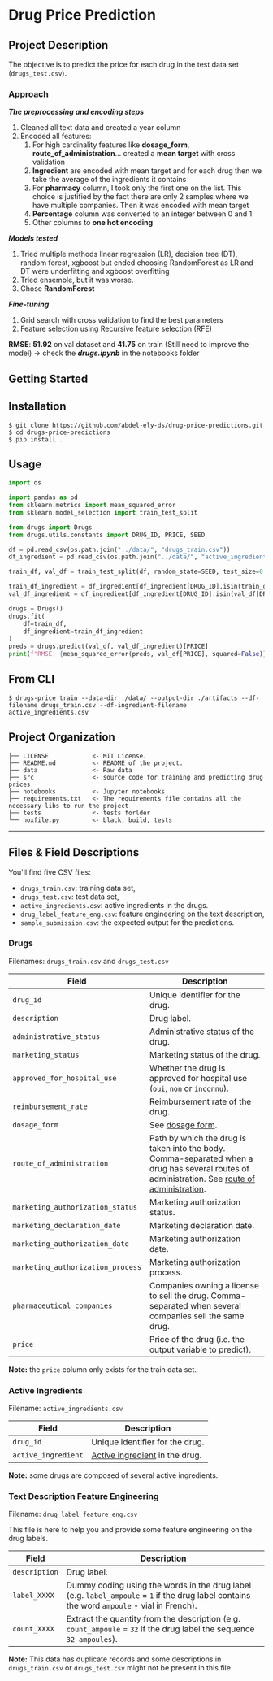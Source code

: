 # Drug Price Prediction

## Project Description

The objective is to predict the price for each drug in the test data set (`drugs_test.csv`).

### Approach
***The preprocessing and encoding steps***
1. Cleaned all text data and created a year column
2. Encoded all features:
   1. For high cardinality features like **dosage_form**, **route_of_administration**... created a **mean target** with cross validation
   2. **Ingredient** are encoded with mean target and for each drug then we take the average of the ingredients it contains 
   3. For **pharmacy** column, I took only the first one on the list. This choice is justified by the fact there are only 2 samples where we have multiple companies. Then it was encoded with mean target 
   4. **Percentage** column was converted to an integer between  0 and 1 
   5. Other columns to **one hot encoding**

***Models tested***
1. Tried multiple methods linear regression (LR), decision tree (DT), random forest, xgboost but ended choosing RandomForest as LR and DT were underfitting and xgboost overfitting
2. Tried ensemble, but it was worse.
3. Chose **RandomForest**

***Fine-tuning***
1. Grid search with cross validation to find the best parameters
2. Feature selection using Recursive feature selection (RFE)

**RMSE**:  **51.92** on val dataset and **41.75** on train (Still need to improve the model) -> check the ***drugs.ipynb*** in the notebooks folder
## Getting Started
Installation
------------
    $ git clone https://github.com/abdel-ely-ds/drug-price-predictions.git
    $ cd drugs-price-predictions
    $ pip install .

Usage
------------

```python
import os

import pandas as pd
from sklearn.metrics import mean_squared_error
from sklearn.model_selection import train_test_split

from drugs import Drugs
from drugs.utils.constants import DRUG_ID, PRICE, SEED

df = pd.read_csv(os.path.join("../data/", "drugs_train.csv"))
df_ingredient = pd.read_csv(os.path.join("../data/", "active_ingredients.csv"))

train_df, val_df = train_test_split(df, random_state=SEED, test_size=0.2)

train_df_ingredient = df_ingredient[df_ingredient[DRUG_ID].isin(train_df[DRUG_ID])]
val_df_ingredient = df_ingredient[df_ingredient[DRUG_ID].isin(val_df[DRUG_ID])]

drugs = Drugs()
drugs.fit(
    df=train_df,
    df_ingredient=train_df_ingredient
)
preds = drugs.predict(val_df, val_df_ingredient)[PRICE]
print(f"RMSE: {mean_squared_error(preds, val_df[PRICE], squared=False)}")
```

From CLI
------------
    $ drugs-price train --data-dir ./data/ --output-dir ./artifacts --df-filename drugs_train.csv --df-ingredient-filename active_ingredients.csv

Project Organization
------------

    ├── LICENSE            <- MIT License.
    ├── README.md          <- README of the project.
    ├── data               <- Raw data
    ├── src                <- source code for training and predicting drug prices
    ├── notebooks          <- Jupyter notebooks
    ├── requirements.txt   <- The requirements file contains all the necessary libs to run the project
    ├── tests              <- tests forlder
    └── noxfile.py         <- black, build, tests               

--------
## Files & Field Descriptions

You'll find five CSV files:
- `drugs_train.csv`: training data set,
- `drugs_test.csv`: test data set,
- `active_ingredients.csv`: active ingredients in the drugs.
- `drug_label_feature_eng.csv`: feature engineering on the text description,
- `sample_submission.csv`: the expected output for the predictions.

### Drugs

Filenames: `drugs_train.csv` and `drugs_test.csv`

| Field | Description |
| --- | --- |
| `drug_id` | Unique identifier for the drug. |
| `description` | Drug label. |
| `administrative_status` | Administrative status of the drug. |
| `marketing_status` | Marketing status of the drug. |
| `approved_for_hospital_use` | Whether the drug is approved for hospital use (`oui`, `non` or `inconnu`). |
| `reimbursement_rate` | Reimbursement rate of the drug. |
| `dosage_form` | See [dosage form](https://en.wikipedia.org/wiki/Dosage_form).|
| `route_of_administration` | Path by which the drug is taken into the body. Comma-separated when a drug has several routes of administration. See [route of administration](https://en.wikipedia.org/wiki/Route_of_administration). |
| `marketing_authorization_status` | Marketing authorization status. |
| `marketing_declaration_date` | Marketing declaration date. |
| `marketing_authorization_date` | Marketing authorization date. |
| `marketing_authorization_process` | Marketing authorization process. |
| `pharmaceutical_companies` | Companies owning a license to sell the drug. Comma-separated when several companies sell the same drug. |
| `price` | Price of the drug (i.e. the output variable to predict). |

**Note:** the `price` column only exists for the train data set.

### Active Ingredients

Filename: `active_ingredients.csv`

| Field | Description |
| --- | --- |
| `drug_id` | Unique identifier for the drug. |
| `active_ingredient` | [Active ingredient](https://en.wikipedia.org/wiki/Active_ingredient) in the drug. |

**Note:** some drugs are composed of several active ingredients.

### Text Description Feature Engineering

Filename: `drug_label_feature_eng.csv`

This file is here to help you and provide some feature engineering on the drug labels.

| Field | Description |
| --- | --- |
| `description` | Drug label. |
| `label_XXXX` | Dummy coding using the words in the drug label (e.g. `label_ampoule` = `1` if the drug label contains the word `ampoule` - vial in French). |
| `count_XXXX` | Extract the quantity from the description (e.g. `count_ampoule` = `32` if the drug label  the sequence `32 ampoules`). |

**Note:** This data has duplicate records and some descriptions in `drugs_train.csv` or `drugs_test.csv` might not be present in this file.

